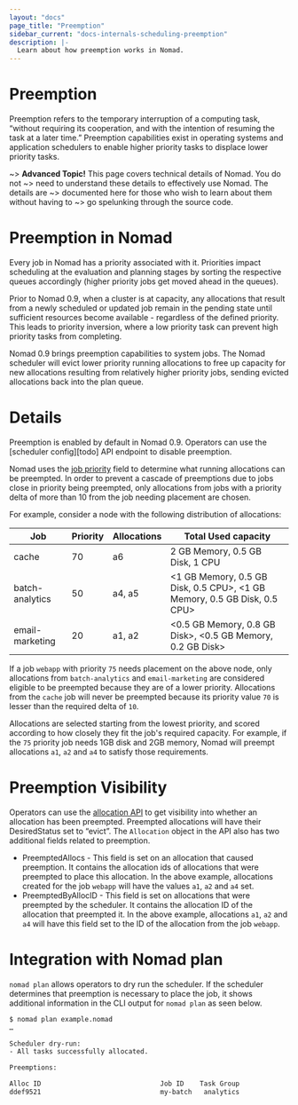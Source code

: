 ```yaml
---
layout: "docs"
page_title: "Preemption"
sidebar_current: "docs-internals-scheduling-preemption"
description: |-
  Learn about how preemption works in Nomad.
---
```


# Preemption

Preemption refers to the temporary interruption of a computing task, “without requiring its cooperation,
and with the intention of resuming the task at a later time.” Preemption capabilities exist in operating systems
and application schedulers to enable higher priority tasks to displace lower priority tasks.



~> **Advanced Topic!** This page covers technical details of Nomad. You do not
~> need to understand these details to effectively use Nomad. The details are
~> documented here for those who wish to learn about them without having to
~> go spelunking through the source code.

# Preemption in Nomad

Every job in Nomad has a priority associated with it. Priorities impact scheduling at the evaluation and planning
stages by sorting the respective queues accordingly (higher priority jobs get moved ahead in the queues).

Prior to Nomad 0.9, when a cluster is at capacity, any allocations that result from a newly scheduled or updated
job remain in the pending state until sufficient resources become available - regardless of the defined priority.
This leads to priority inversion, where a low priority task can prevent high priority tasks from completing.

Nomad 0.9 brings preemption capabilities to system jobs. The Nomad scheduler will evict lower priority running allocations
to free up capacity for new allocations resulting from relatively higher priority jobs, sending evicted allocations back
into the plan queue.

# Details

Preemption is enabled by default in Nomad 0.9. Operators can use the [scheduler config][todo] API endpoint to disable preemption.

Nomad uses the [job priority](/docs/job-specification/job.html#priority) field to determine what running allocations can be preempted.
In order to prevent a cascade of preemptions due to jobs close in priority being preempted, only allocations from jobs with a priority
delta of more than 10 from the job needing placement are chosen.

For example, consider a node with the following distribution of allocations:

| Job           | Priority      | Allocations  | Total Used capacity |
| ------------- |-------------| --------------   |------------
| cache         | 70 | a6        |  2 GB Memory, 0.5 GB Disk, 1 CPU
| batch-analytics|  50     |   a4, a5       | <1 GB Memory, 0.5 GB Disk, 0.5 CPU>, <1 GB Memory, 0.5 GB Disk, 0.5 CPU>
| email-marketing |   20   |    a1, a2        | <0.5 GB Memory, 0.8 GB Disk>, <0.5 GB Memory, 0.2 GB Disk>

If a job `webapp` with priority `75` needs placement on the above node, only allocations from `batch-analytics` and `email-marketing` are considered
eligible to be preempted because they are of a lower priority. Allocations from the `cache` job will never be preempted because its priority value `70`
is lesser than the required delta of `10`.

Allocations are selected starting from the lowest priority, and scored according
to how closely they fit the job's required capacity. For example, if the `75` priority job needs 1GB disk and 2GB memory, Nomad will preempt
allocations `a1`, `a2` and `a4` to satisfy those requirements.

# Preemption Visibility

Operators can use the [allocation API](/api/allocations.html#read-allocation) to get visibility into whether an allocation has been preempted.
Preempted allocations will have their DesiredStatus set to “evict”. The `Allocation` object in the API also has two additional fields related to
preemption.

- PreemptedAllocs - This field is set on an allocation that caused preemption. It contains the allocation ids of allocations
  that were preempted to place this allocation. In the above example, allocations created for the job `webapp` will have the values
  `a1`, `a2` and `a4` set.
- PreemptedByAllocID - This field is set on allocations that were preempted by the scheduler. It contains the allocation ID of the allocation
  that preempted it. In the above example, allocations `a1`, `a2` and `a4` will have this field set to the ID of the allocation from the job `webapp`.

# Integration with Nomad plan

`nomad plan` allows operators to dry run the scheduler. If the scheduler determines that
preemption is necessary to place the job, it shows additional information in the CLI output for
`nomad plan` as seen below.

```sh
$ nomad plan example.nomad
…

Scheduler dry-run:
- All tasks successfully allocated.

Preemptions:

Alloc ID                              Job ID    Task Group
ddef9521                              my-batch   analytics

```


[Omega]: https://research.google.com/pubs/pub41684.html
[Borg]: https://research.google.com/pubs/pub43438.html
[img-data-model]: /assets/images/nomad-data-model.png
[img-eval-flow]: /assets/images/nomad-evaluation-flow.png
